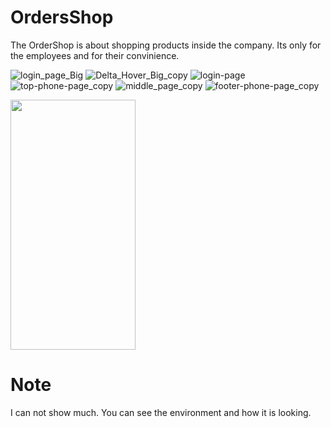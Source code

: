 # OrdersShop
The OrderShop is about shopping products inside the company. Its only for the employees and for their convinience. 


![login_page_Big](https://github.com/kitsakisGk/OrdersShop/assets/57558604/f0a7775d-4236-410f-a22e-d18302ed79df)
![Delta_Hover_Big_copy](https://github.com/kitsakisGk/OrdersShop/assets/57558604/c5f588e1-dc9a-403b-9ca1-37b83d551401)
![login-page](https://github.com/kitsakisGk/OrdersShop/assets/57558604/a2bcd7e5-4e10-4dd6-a3ba-193df3fa9f79)
![top-phone-page_copy](https://github.com/kitsakisGk/OrdersShop/assets/57558604/faa64285-fb73-4e10-94f0-007a27bbe26d)
![middle_page_copy](https://github.com/kitsakisGk/OrdersShop/assets/57558604/b9abd3af-2a00-46be-b854-a16522af1fe6)
![footer-phone-page_copy](https://github.com/kitsakisGk/OrdersShop/assets/57558604/8d8171ad-5707-4395-a767-caac5b8be2d1)

<img src="https://github.com/kitsakisGk/OrdersShop/assets/57558604/f0a7775d-4236-410f-a22e-d18302ed79df" width="200" height="400" />

# Note
I can not show much. You can see the environment and how it is looking. 
